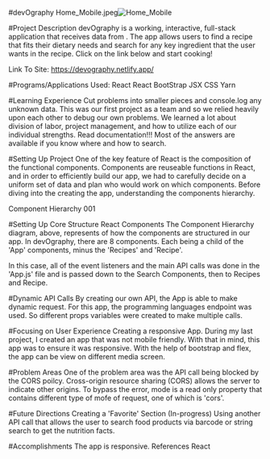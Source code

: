 #devOgraphy
Home_Mobile.jpeg![Home_Mobile](https://user-images.githubusercontent.com/65795477/125976547-f39ebe7f-00e5-4988-b107-ff53a5ca906f.jpeg)


#Project Description
devOgraphy is a working, interactive, full-stack application that receives data from . The app allows users to find a recipe that fits their dietary needs and search for any key ingredient that the user wants in the recipe. Click on the link below and start cooking!

Link To Site: https://devography.netlify.app/

#Programs/Applications Used:
React
React BootStrap
JSX
CSS
Yarn

#Learning Experience
Cut problems into smaller pieces and console.log any unknown data. This was our first project as a team and so we relied heavily upon each other to debug our own problems. We learned a lot about division of labor, project management, and how to utilize each of our individual strengths. Read documentation!!! Most of the answers are available if you know where and how to search.

#Setting Up Project
One of the key feature of React is the composition of the functional components. Components are reuseable functions in React, and in order to efficiently build our app, we had to carefully decide on a uniform set of data and plan who would work on which components. Before diving into the creating the app, understanding the components hierarchy.

Component Hierarchy 001

#Setting Up Core Structure
React Components
The Component Hierarchy diagram, above, represents of how the components are structured in our app. In devOgraphy, there are 8 components. Each being a child of the 'App' components, minus the 'Recipes' and 'Recipe'.

In this case, all of the event listeners and the main API calls was done in the 'App.js' file and is passed down to the Search Components, then to Recipes and Recipe.

#Dynamic API Calls
By creating our own API, the App is able to make dynamic request. For this app, the programming languages endpoint was used. So different props variables were created to make multiple calls.

#Focusing on User Experience
Creating a responsive App. During my last project, I created an app that was not mobile friendly. With that in mind, this app was to ensure it was responsive. With the help of bootstrap and flex, the app can be view on different media screen.

#Problem Areas
One of the problem area was the API call being blocked by the CORS poilcy. Cross-origin resource sharing (CORS) allows the server to indicate other origins. To bypass the error, mode is a read only property that contains different type of mofe of request, one of which is 'cors'.

#Future Directions
Creating a 'Favorite' Section (In-progress)
Using another API call that allows the user to search food products via barcode or string search to get the nutrition facts.

#Accomplishments
The app is responsive.
References
React
